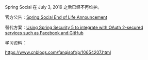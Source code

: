 Spring Social 在 July 3, 2019 之后已经不再维护。

官方公告：[Spring Social End of Life Announcement](https://spring.io/blog/2018/07/03/spring-social-end-of-life-announcement)

替代方案：[Using Spring Security 5 to integrate with OAuth 2-secured services such as Facebook and GitHub](https://spring.io/blog/2018/03/06/using-spring-security-5-to-integrate-with-oauth-2-secured-services-such-as-facebook-and-github)

学习资料：

https://www.cnblogs.com/fanqisoft/p/10654207.html